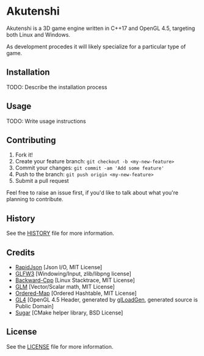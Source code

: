 # Akutenshi

Akutenshi is a 3D game engine written in C++17 and OpenGL 4.5, targeting both Linux and Windows.

As development procedes it will likely specialize for a particular type of game.

## Installation

TODO: Describe the installation process

## Usage

TODO: Write usage instructions

## Contributing

1. Fork it!
2. Create your feature branch: `git checkout -b <my-new-feature>`
3. Commit your changes: `git commit -am 'Add some feature'`
4. Push to the branch: `git push origin <my-new-feature>`
5. Submit a pull request

Feel free to raise an issue first, if you'd like to talk about what you're planning to contribute.

## History

See the [HISTORY](History.md) file for more information.

## Credits

- [RapidJson](https://github.com/Tencent/rapidjson) [Json I/O, MIT License]
- [GLFW3](http://www.glfw.org/) [Windowing/Input, zlib/libpng license]
- [Backward-Cpp](https://github.com/bombela/backward-cpp) [Linux Stacktrace, MIT License]
- [GLM](https://glm.g-truc.net/) [Vector/Scalar math, MIT License]
- [Ordered-Map](https://github.com/Tessil/ordered-map) [Ordered Hashtable, MIT License]
- [GL4](https://github.com/draghi/GL4) [OpenGL 4.5 Header, generated by [glLoadGen](https://bitbucket.org/alfonse/glloadgen/wiki/Home), generated source is Public Domain]
- [Sugar](https://github.com/ruslo/sugar) [CMake helper library, BSD License]

## License

See the [LICENSE](LICENCE.md) file for more information.
